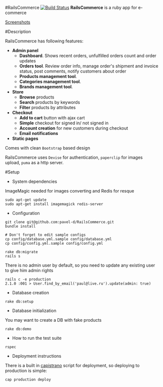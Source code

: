 #RailsCommerce [![Build Status](https://travis-ci.org/pavel-d/RailsCommerce.png?branch=master)](https://travis-ci.org/pavel-d/RailsCommerce)
**RailsCommerce** is a ruby app for e-commerce


[Screenshots](https://github.com/pavel-d/RailsCommerce/wiki/Screenshots)

#Description

RailsCommerce has following features:

- **Admin panel**
  - **Dashboard**. Shows recent orders, unfulfilled orders count and order updates
  - **Orders tool**. Review order info, manage order's shipment and invoice status, post comments, notify customers about order
  - **Products management tool**. 
  - **Categories management tool**.
  - **Brands management tool**.
- **Store**
  - **Browse** products
  - **Search** products by keywords
  - **Filter** products by attributes
- **Checkout**
  - **Add to cart** button with ajax cart
  - **Simple** checkout for signed in/ not signed in
  - **Account creation** for new customers during checkout
  - **Email notifications**
- **Static pages**

Comes with clean `Bootstrap` based design

RailsCommerce uses `Devise` for authentication, `paperclip` for images upload, `puma` as a http server.

#Setup

* System dependencies

ImageMagic needed for images converting and Redis for resque
```
sudo apt-get update
sudo apt-get install imagemagick redis-server
```

* Configuration
```
git clone git@github.com:pavel-d/RailsCommerce.git
bundle install

# Don't forget to edit sample configs
cp config/database.yml.sample config/database.yml
cp config/config.yml.sample config/config.yml

rake db:migrate
rails s
```

There is no admin user by default, so you need to update any existing user to give him admin rights

```
rails c -e production
2.1.0 :001 > User.find_by_email('paul@live.ru').update(admin: true)
```

* Database creation

```
rake db:setup
```

* Database initialization

You may want to create a DB with fake products
```
rake db:demo
```

* How to run the test suite

```
rspec
```

* Deployment instructions

There is a built in [capistrano](https://github.com/pavel-d/RailsCommerce/blob/master/config/deploy.rb) script for deployment, so deploying to production is simple:

```
cap production deploy
```





